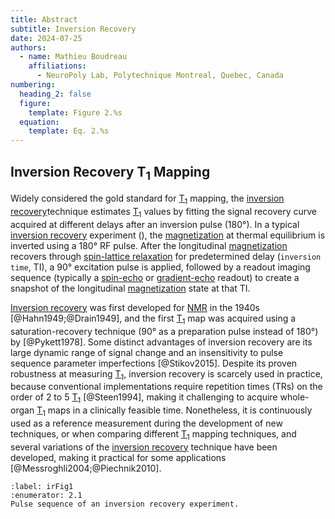 ```yaml
---
title: Abstract
subtitle: Inversion Recovery
date: 2024-07-25
authors:
  - name: Mathieu Boudreau
    affiliations:
      - NeuroPoly Lab, Polytechnique Montreal, Quebec, Canada
numbering:
  heading_2: false
  figure:
    template: Figure 2.%s
  equation:
    template: Eq. 2.%s
---
```


## Inversion Recovery T<sub>1</sub> Mapping

Widely considered the gold standard for [T<sub>1</sub>](wiki:Spin–lattice_relaxation) mapping, the [inversion recovery](wiki:Inversion_recovery)technique estimates [T<sub>1</sub>](wiki:Spin–lattice_relaxation) values by fitting the signal recovery curve acquired at different delays after an inversion pulse (180°). In a typical [inversion recovery](wiki:Inversion_recovery) experiment ([](#irFig1)), the [magnetization](wiki:Magnetization) at thermal equilibrium is inverted using a 180° RF pulse. After the longitudinal [magnetization](wiki:Magnetization) recovers through [spin-lattice relaxation](wiki:Spin–lattice_relaxation) for predetermined delay (`inversion time`, TI), a 90° excitation pulse is applied, followed by a readout imaging sequence (typically a [spin-echo](wiki:Spin_echo) or [gradient-echo](wiki:MRI_pulse_sequence#Gradient_echo) readout) to create a snapshot of the longitudinal [magnetization](wiki:Magnetization) state at that TI.

[Inversion recovery](wiki:Inversion_recovery) was first developed for [NMR](wiki:Nuclear_magnetic_resonance) in the 1940s [@Hahn1949;@Drain1949], and the first [T<sub>1</sub>](wiki:Spin–lattice_relaxation) map was acquired using a saturation-recovery technique (90° as a preparation pulse instead of 180°) by [@Pykett1978]. Some distinct advantages of inversion recovery are its large dynamic range of signal change and an insensitivity to pulse sequence parameter imperfections [@Stikov2015]. Despite its proven robustness at measuring [T<sub>1</sub>](wiki:Spin–lattice_relaxation), inversion recovery is scarcely used in practice, because conventional implementations require repetition times (TRs) on the order of 2 to 5 [T<sub>1</sub>](wiki:Spin–lattice_relaxation) [@Steen1994], making it challenging to acquire whole-organ [T<sub>1</sub>](wiki:Spin–lattice_relaxation) maps in a clinically feasible time. Nonetheless, it is continuously used as a reference measurement during the development of new techniques, or when comparing different [T<sub>1</sub>](wiki:Spin–lattice_relaxation) mapping techniques, and several variations of the [inversion recovery](wiki:Inversion_recovery) technique have been developed, making it practical for some applications [@Messroghli2004;@Piechnik2010].

```{figure} img/ir_pulsesequences.svg
:label: irFig1
:enumerator: 2.1
Pulse sequence of an inversion recovery experiment.
```